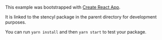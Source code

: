 This example was bootstrapped with [Create React App](https://github.com/facebook/create-react-app).

It is linked to the stencyl package in the parent directory for development purposes.

You can run `yarn install` and then `yarn start` to test your package.
